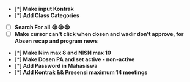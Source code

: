 - [*] **Make input Kontrak**
- [*] **Add Class Categories**
- [ ] **Search For all 😭😭😭**
- [ ] **Make cursor can't click when dosen and wadir don't approve, for Absen recap and program     news**
- [*] **Make Nim max 8 and NISN max 10**
- [*] **Make Dosen PA and set active - non-active**
- [*] **Add Password in Mahasiswa**
- [*] **Add Kontrak && Presensi maximum 14 meetings**
